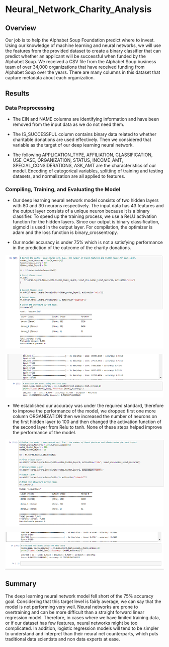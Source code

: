 # Neural_Network_Charity_Analysis

## Overview

Our job is to help the Alphabet Soup Foundation predict where to invest. Using our knowledge of machine learning and neural networks, we will use the features from the provided dataset to create a binary classifier that can predict whether an applicant will be successful when funded by the Alphabet Soup. We received a CSV file from the Alphabet Soup business team of over 34,000 organizations that have received funding from Alphabet Soup over the years. There are many columns in this dataset that capture metadata about each organization.

## Results 
### Data Preprocessing
- The EIN and NAME columns are identifying information and have been removed from the input data as we do not need them. 

- The IS_SUCCESSFUL column contains binary data related to whether charitable donations are used effectively. Then we considered that variable as the target of our deep learning neural network. 

- The following APPLICATION_TYPE, AFFILIATION, CLASSIFICATION, USE_CASE, ORGANIZATION, STATUS, INCOME_AMT, SPECIAL_CONSIDERATIONS, ASK_AMT are the characteristics of our model. Encoding of categorical variables, splitting of training and testing datasets, and normalization are all applied to features.


### Compiling, Training, and Evaluating the Model
- Our deep learning neural network model consists of two hidden layers with 80 and 30 neurons respectively. The input data has 43 features and the output layer consists of a unique neuron because it is a binary classifier. To speed up the training process, we use a ReLU activation function for the hidden layers. Since our output is binary classification, sigmoid is used in the output layer. For compilation, the optimizer is adam and the loss function is binary_crossentropy. 

- Our model accuracy is under 75% which is not a satisfying performance in the prediction of the outcome of the charity donations.

![Compiling, Training, and Evaluating the Model](https://github.com/Simro25011/Neural_Network_Charity_Analysis/blob/main/Resource/neurons.png)

![Compiling, Training, and Evaluating the Model](https://github.com/Simro25011/Neural_Network_Charity_Analysis/blob/main/Resource/accuracy%20.png)

- We established our accuracy was under the required standard, therefore to improve the performance of the model, we dropped first one more column ORGANIZATION then we increased the number of neurons on the first hidden layer to 100 and then changed the activation function of the second layer from Relu to tanh. None of these steps helped improve the performance of the model.

![Compiling, Training, and Evaluating the Model](https://github.com/Simro25011/Neural_Network_Charity_Analysis/blob/main/Resource/optimization%20neurons.png)

![Compiling, Training, and Evaluating the Model](https://github.com/Simro25011/Neural_Network_Charity_Analysis/blob/main/Resource/accuracy%20optimization.png)

## Summary
The deep learning neural network model fell short of the 75% accuracy goal. Considering that this target level is fairly average, we can say that the model is not performing very well.
Neural networks are prone to overtraining and can be more difficult than a straight forward linear regression model. Therefore, in cases where we have limited training data, or if our dataset has few features, neural networks might be too complicated. In addition, logistic regression models will tend to be simpler to understand and interpret than their neural net counterparts, which puts traditional data scientists and non data experts at ease.


